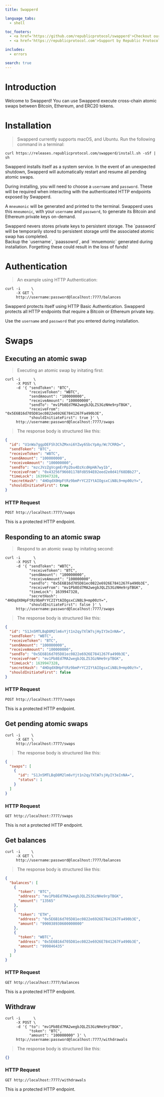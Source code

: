 ```yaml
---
title: Swapperd

language_tabs:
  - shell

toc_footers:
  - <a href='https://github.com/republicprotocol/swapperd'>Checkout our GitHub</a>
  - <a href='https://republicprotocol.com'>Support by Republic Protocol</a>

includes:
  - errors

search: true
---
```


# Introduction

Welcome to Swapperd! You can use Swapperd execute cross-chain atomic swaps between Bitcoin, Ethereum, and ERC20 tokens.

# Installation

> Swapperd currently supports macOS, and Ubuntu. Run the following command in a terminal:

```shell
curl https://releases.republicprotocol.com/swapperd/install.sh -sSf | sh
```

Swapperd installs itself as a system service. In the event of an unexpected shutdown, Swapperd will automatically restart and resume all pending atomic swaps.

During installing, you will need to choose a `username` and `password`. These will be required when interacting with the authenticated HTTP endpoints exposed by Swapperd.

A `mneumonic` will be generated and printed to the terminal. Swapperd uses this `mneumonic`, with your `username` and `password`, to generate its Bitcoin and Ethereum private keys on-demand.

<aside class="success">
Swapperd nevers stores private keys to persistent storage. The `password` will be temporarily stored to persistent storage until the associated atomic swap has completed.
</aside>

<aside class="notice">
Backup the `username`, `paassowrd`, and `mnuemonic` generated during installation. Forgetting these could result in the loss of funds!
</aside>

# Authentication

> An example using HTTP Authentication:

```shell
curl -i     \
     -X GET \
     http://username:password@localhost:7777/balances
```

Swapperd protects itself using HTTP Basic Authentication. Swapperd protects all HTTP endpoints that require a Bitcoin or Ethereum private key.

<aside class="success">
Use the <code>username</code> and <code>password</code> that you entered during installation.
</aside>

# Swaps

## Executing an atomic swap

> Executing an atomic swap by initating first:

```shell
curl -i      \
     -X POST \
     -d '{ "sendToken": "BTC",                                          
           "receiveToken": "WBTC",                                      
           "sendAmount": "100000000",                                   
           "receiveAmount": "100000000",                                
           "sendTo": "mv1Pb8Ed7MA2wegbJQLZS3GzNHe9rpTBGK",              
           "receiveFrom": "0x5E6B16d705D81ec0822e6926E7841267Fa490b3E", 
           "shouldInitiateFirst": true }' \
     http://username:password@localhost:7777/swaps
```

> The response body is structured like this:

```json
{
  "id": "U1nWa7ggpDEFSh3ChZMxni6YZwy6SbcYpAy/Wc7CRRQ=",
  "sendToken": "BTC",
  "receiveToken": "WBTC",
  "sendAmount": "100000000",
  "receiveAmount": "100000000",
  "sendTo": "mzcJVzZgVcgmErPp2bu4DzXcdHpHA7wy1b",
  "receiveFrom": "0x43256f96601178Fd8594E02eed2e0d41f68DBb27",
  "timeLock": 1639947328,
  "secretHash": "4HOqdX0HpFtRz9bmPrYC2IYtAIOgsxCiN8L9+mp00zY=",
  "shouldInitiateFirst": true
}
```

### HTTP Request

`POST http://localhost:7777/swaps`

<aside class="success">
This is a protected HTTP endpoint.
</aside>

## Responding to an atomic swap

> Respond to an atomic swap by initating second:

```shell
curl -i      \
     -X POST \
     -d '{ "sendToken": "WBTC",
           "receiveToken": "BTC",
           "sendAmount": "100000000",
           "receiveAmount": "100000000",
           "sendTo": "0x5E6B16d705D81ec0822e6926E7841267Fa490b3E",
           "receiveFrom": "mv1Pb8Ed7MA2wegbJQLZS3GzNHe9rpTBGK",
           "timeLock": 1639947328,
           "secretHash": "4HOqdX0HpFtRz9bmPrYC2IYtAIOgsxCiN8L9+mp00zY=",
           "shouldInitiateFirst": false }' \
     http://username:password@localhost:7777/swaps
```

> The response body is structured like this:

```json
{
  "id": "S1Jn5MTLBqD8M2lm6vYjt1n2qy7XlW7sjHyIY3eInNA=",
  "sendToken": "WBTC",
  "receiveToken": "BTC",
  "sendAmount": "100000000",
  "receiveAmount": "100000000",
  "sendTo": "0x5E6B16d705D81ec0822e6926E7841267Fa490b3E",
  "receiveFrom": "mv1Pb8Ed7MA2wegbJQLZS3GzNHe9rpTBGK",
  "timeLock": 1639947328,
  "secretHash": "4HOqdX0HpFtRz9bmPrYC2IYtAIOgsxCiN8L9+mp00zY=",
  "shouldInitiateFirst": false
}
```

### HTTP Request

`POST http://localhost:7777/swaps`

<aside class="success">
This is a protected HTTP endpoint.
</aside>

## Get pending atomic swaps

```shell
curl -i     \
     -X GET \
     http://localhost:7777/swaps
```

> The response body is structured like this:

```json
{
  "swaps": [
    {
      "id": "S1Jn5MTLBqD8M2lm6vYjt1n2qy7XlW7sjHyIY3eInNA=",
      "status": 1
    }
  ]
}
```

### HTTP Request

`GET http://localhost:7777/swaps`

<aside class="notice">
This is not a protected HTTP endpoint.
</aside>

## Get balances

```shell
curl -i     \
     -X GET \
     http://username:password@localhost:7777/balances
```

> The response body is structured like this:

```json
{
  "balances": [
    {
      "token": "BTC",
      "address": "mv1Pb8Ed7MA2wegbJQLZS3GzNHe9rpTBGK",
      "amount": "13565"
    },
    {
      "token": "ETH",
      "address": "0x5E6B16d705D81ec0822e6926E7841267Fa490b3E",
      "amount": "990038930600000000"
    },
    {
      "token": "WBTC",
      "address": "0x5E6B16d705D81ec0822e6926E7841267Fa490b3E",
      "amount": "999846435"
    }
  ]
}
```

### HTTP Request

`GET http://localhost:7777/balances`

<aside class="success">
This is a protected HTTP endpoint.
</aside>

## Withdraw

```shell
curl -i      \
     -X POST \
     -d '{ "to": "mv1Pb8Ed7MA2wegbJQLZS3GzNHe9rpTBGK",
           "token": "BTC",
           "amount": "100000000" }' \
     http://username:password@localhost:7777/withdrawals
```

> The response body is structured like this:

```json
{}
```

### HTTP Request

`GET http://localhost:7777/withdrawals`

<aside class="success">
This is a protected HTTP endpoint.
</aside>